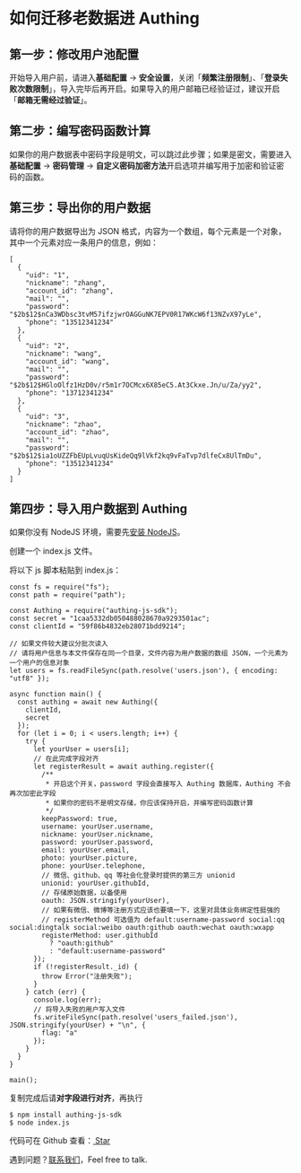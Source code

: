 # 如何迁移老数据进 Authing

## 第一步：修改用户池配置

开始导入用户前，请进入**基础配置** -&gt; **安全设置**，关闭「**频繁注册限制**」、「**登录失败次数限制**」，导入完毕后再开启。如果导入的用户邮箱已经验证过，建议开启「**邮箱无需经过验证**」。

## 第二步：编写密码函数计算

如果你的用户数据表中密码字段是明文，可以跳过此步骤；如果是密文，需要进入**基础配置** -&gt; **密码管理** -&gt; **自定义密码加密方法**开启选项并编写用于加密和验证密码的函数。

## 第三步：导出你的用户数据

请将你的用户数据导出为 JSON 格式，内容为一个数组，每个元素是一个对象，其中一个元素对应一条用户的信息，例如：

```text
[
  {
    "uid": "1",
    "nickname": "zhang",
    "account_id": "zhang",
    "mail": "",
    "password": "$2b$12$nCa3WDbsc3tvM57ifzjwrOAGGuNK7EPV0R17WKcW6f13NZvX97yLe",
    "phone": "13512341234"
  },
  {
    "uid": "2",
    "nickname": "wang",
    "account_id": "wang",
    "mail": "",
    "password": "$2b$12$HGloOlfz1HzD0v/r5m1r7OCMcx6X85eC5.At3Ckxe.Jn/u/Za/yy2",
    "phone": "13712341234"
  },
  {
    "uid": "3",
    "nickname": "zhao",
    "account_id": "zhao",
    "mail": "",
    "password": "$2b$12$ia1oUZZFbEUpLvuqUsKideQq9lVkf2kq9vFaTvp7dlfeCx8UlTmDu",
    "phone": "13512341234"
  }
]
```

## 第四步：导入用户数据到 Authing

如果你没有 NodeJS 环境，需要先[安装 NodeJS](http://nodejs.cn/download/)。

创建一个 index.js 文件。

将以下 js 脚本粘贴到 index.js：

```text
const fs = require("fs");
const path = require("path");

const Authing = require("authing-js-sdk");
const secret = "1caa5332db050488028670a9293501ac";
const clientId = "59f86b4832eb28071bdd9214";

// 如果文件较大建议分批次读入
// 请将用户信息与本文件保存在同一个目录，文件内容为用户数据的数组 JSON，一个元素为一个用户的信息对象
let users = fs.readFileSync(path.resolve('users.json'), { encoding: "utf8" });

async function main() {
  const authing = await new Authing({
    clientId,
    secret
  });
  for (let i = 0; i < users.length; i++) {
    try {
      let yourUser = users[i];
      // 在此完成字段对齐
      let registerResult = await authing.register({
        /**
         * 开启这个开关，password 字段会直接写入 Authing 数据库，Authing 不会再次加密此字段
         * 如果你的密码不是明文存储，你应该保持开启，并编写密码函数计算
         */
        keepPassword: true,
        username: yourUser.username,
        nickname: yourUser.nickname,
        password: yourUser.password,
        email: yourUser.email,
        photo: yourUser.picture,
        phone: yourUser.telephone,
        // 微信、github、qq 等社会化登录时提供的第三方 unionid
        unionid: yourUser.githubId,
        // 存储原始数据，以备使用
        oauth: JSON.stringify(yourUser),
        // 如果有微信、微博等注册方式应该也要填一下，这里对具体业务绑定性挺强的
        // registerMethod 可选值为 default:username-password social:qq social:dingtalk social:weibo oauth:github oauth:wechat oauth:wxapp
        registerMethod: user.githubId
          ? "oauth:github"
          : "default:username-password"
      });
      if (!registerResult._id) {
        throw Error("注册失败");
      }
    } catch (err) {
      console.log(err);
      // 将导入失败的用户写入文件
      fs.writeFileSync(path.resolve('users_failed.json'), JSON.stringify(yourUser) + "\n", {
        flag: "a"
      });
    }
  }
}

main();

```

复制完成后请**对字段进行对齐**，再执行

```text
$ npm install authing-js-sdk
$ node index.js
```

代码可在 Github 查看：[ Star](https://github.com/Authing/users-migration)

遇到问题？[联系我们](https://gitter.im/authing-chat/community)，Feel free to talk.

